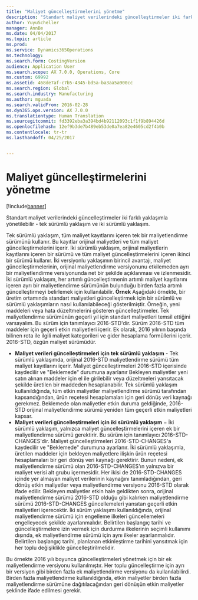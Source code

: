 ```yaml
---
title: "Maliyet güncelleştirmelerini yönetme"
description: "Standart maliyet verilerindeki güncelleştirmeler iki farklı yaklaşımla yönetilebilir -  tek sürümlü yaklaşım ve iki sürümlü yaklaşım."
author: YuyuScheller
manager: AnnBe
ms.date: 04/04/2017
ms.topic: article
ms.prod: 
ms.service: Dynamics365Operations
ms.technology: 
ms.search.form: CostingVersion
audience: Application User
ms.search.scope: AX 7.0.0, Operations, Core
ms.custom: 69992
ms.assetid: 468de7af-c7b5-4345-bd5a-ba3aa5a900cc
ms.search.region: Global
ms.search.industry: Manufacturing
ms.author: mguada
ms.search.validFrom: 2016-02-28
ms.dyn365.ops.version: AX 7.0.0
ms.translationtype: Human Translation
ms.sourcegitcommit: fd3392eba3a394bd4b92112093c1f1f9b894426d
ms.openlocfilehash: 12ef9b3de7b489eb53de0a7ea82e4605cd2f4b0b
ms.contentlocale: tr-tr
ms.lasthandoff: 04/25/2017


---
```


# <a name="manage-standard-cost-updates"></a>Maliyet güncelleştirmelerini yönetme

[!include[banner](../includes/banner.md)]


Standart maliyet verilerindeki güncelleştirmeler iki farklı yaklaşımla yönetilebilir -  tek sürümlü yaklaşım ve iki sürümlü yaklaşım. 

Tek sürümlü yaklaşım, tüm maliyet kayıtlarını içeren tek bir maliyetlendirme sürümünü kullanır. Bu kayıtlar orijinal maliyetleri ve tüm maliyet güncelleştirmelerini içerir.
İki sürümlü yaklaşım, orijinal maliyetlerin kayıtlarını içeren bir sürümü ve tüm maliyet güncelleştirmelerini içeren ikinci bir sürümü kullanır. İki versiyonlu yaklaşımın birincil avantajı, maliyet güncelleştirmelerinin, orijinal maliyetlendirme versiyonunu etkilemeden ayrı bir maliyetlendirme versiyonunda net bir şekilde açıklanması ve izlenmesidir. İki sürümlü yaklaşım, her artımlı güncelleştirmenin artımlı maliyet kayıtlarını içeren ayrı bir maliyetlendirme sürümünün bulunduğu birden fazla artımlı güncelleştirmeyi belirlemek için kullanılabilir. **Örnek** Aşağıdaki örnekte, bir üretim ortamında standart maliyetleri güncelleştirmek için bir sürümlü ve sürümlü yaklaşımların nasıl kullanılabileceği gösterilmiştir. Örneğin, yeni maddeleri veya hata düzeltmelerini gösteren güncelleştirmeler. Tek maliyetlendirme sürümünün geçerli yıl için standart maliyetleri temsil ettiğini varsayalım. Bu sürüm için tanımlayıcı 2016-STD'dir. Sürüm 2016-STD tüm maddeler için geçerli etkin maliyetleri içerir. Ek olarak, 2016 yılının başında bilinen rota ile ilgili maliyet kategorileri ve gider hesaplama formüllerini içerir. 2016-STD, özgün maliyet sürümüdür.
-   **Maliyet verileri güncelleştirmeleri için tek sürümlü yaklaşım** - Tek sürümlü yaklaşımda, orijinal 2016-STD maliyetlendirme sürümü tüm maliyet kayıtlarını içerir. Maliyet güncelleştirmeleri 2016-STD içerisinde kaydedilir ve "Beklemede" durumuna ayarlanır Bekleyen maliyetler yeni satın alınan maddeler için el ile girilebilir veya düzeltmeleri yansıtacak şekilde üretilen bir maddeden hesaplanabilir. Tek sürümlü yaklaşım kullanıldığında, tüm etkin maliyetler maliyetlendirme sürümü tarafından kapsandığından, ürün reçetesi hesaplamaları için geri dönüş veri kaynağı gerekmez. Beklemede olan maliyetler etkin duruma geldiğinde, 2016-STD orijinal maliyetlendirme sürümü yeniden tüm geçerli etkin maliyetleri kapsar.
-   **Maliyet verileri güncelleştirmeleri için iki sürümlü yaklaşım** − İki sürümlü yaklaşım, yalnızca maliyet güncelleştirmelerini içeren ek bir maliyetlendirme sürümü gerektirir. Bu sürüm için tanımlayıcı 2016-STD-CHANGES'dir. Maliyet güncelleştirmeleri 2016-STD-CHANGES'a kaydedilir ve "Beklemede" durumuna ayarlanır. İki sürümlü yaklaşımla, üretilen maddeler için bekleyen maliyetlere ilişkin ürün reçetesi hesaplamaları bir geri dönüş veri kaynağı gerektirir. Bunun nedeni, ek maliyetlendirme sürümü olan 2016-STD-CHANGES'ın yalnızva bir maliyet verisi alt grubu içermesidir. Her ikisi de 2016-STD-CHANGES içinde yer almayan maliyet verilerinin kaynağını tanımladığından, geri dönüş etkin maliyetler veya maliyetlendirme versiyonu 2016-STD olarak ifade edilir. Bekleyen maliyetler etkin hale geldikten sonra, orijinal maliyetlendirme sürümü 2016-STD olduğu gibi kalırken maliyetlendirme sürümü 2016-STD-CHANGES güncellemeleri yansıtan geçerli etkin maliyetleri içerecektir. İki sürüm yaklaşımı kullanıldığında, orijinal maliyetlendirme sürümü için engelleme ilkeleri güncellemeleri engelleyecek şekilde ayarlanmalıdır. Belirtilen başlangıç tarihi ve güncelleştirmelere izin vermek için durdurma ilkelerinin seçimli kullanımı dışında, ek maliyetlendirme sürümü için aynı ilkeler ayarlanmalıdır. Belirtilen başlangıç tarihi, planlanan etkinleştirme tarihini yansıtmak için her toplu değişiklikle güncelleştirilmelidir.

Bu örnekte 2016 yılı boyunca güncelleştirmeleri yönetmek için bir ek maliyetlendirme versiyonu kullanılmıştır. Her toplu güncelleştirme için ayrı bir versiyon gibi birden fazla ek maliyetlendirme versiyonu da kullanılabilirdi. Birden fazla maliyetlendirme kullanıldığında, etkin maliyetler birden fazla maliyetlendirme sürümüne dağıtılacağından geri dönüşün etkin maliyetler şeklinde ifade edilmesi gerekir.






